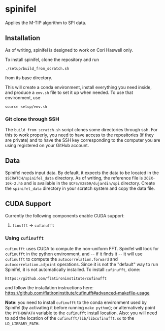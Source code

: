 # spinifel
Applies the M-TIP algorithm to SPI data.


## Installation
As of writing, spinifel is designed to work on Cori Haswell only.

To install spinifel, clone the repository and run
```
./setup/build_from_scratch.sh
```
from its base directory.

This will create a conda environment, install everything you need inside, and
produce a `env.sh` file to set it up when needed.  To use that environment, use
```
source setup/env.sh
```

### Git clone through SSH
The `build_from_scratch.sh` script clones some directories through ssh.  For
this to work properly, you need to have access to the repositories (if they are
    private) and to have the SSH key corresponding to the computer you are
using registered on your GitHub account.


## Data
Spinifel needs input data.  By default, it expects the data to be located in
the `$SCRATCH/spinifel_data` directory.  As of writing, the reference file is
`2CEX-10k-2.h5` and is available in the `$CFS/m2859/dujardin/spi` directory.
Create the `spinifel_data` directory in your scratch system and copy the data
file.


## CUDA Support

Currently the following components enable CUDA support:
1. `finufft` -> `cufinufft`


### Using `cufinufft`

`cufinufft` uses CUDA to compute the non-uniform FFT. Spinifel will look for
`cufinufft` in the python environment, and -- if it finds it -- it will use
`cufinufft` to compute the `autocorrelation.forward` and
`autocorrelation.adjoint` operations. Since it is not the "default" way to run
Spinifel, it is not automatically installed. To install `cufinufft`, clone:
```
https://github.com/flatironinstitute/cufinufft
```
and follow the installation instructions here: https://github.com/flatironinstitute/cufinufft#advanced-makefile-usage

**Note:** you need to install `cufinufft` to the conda environment used by
Spinifel (by activating it before running `make python`); or alternatively
point the `PYTHONPATH` variable to the `cufinufft` install location. Also: you
will need to add the location of the `cufinufft/lib/libcufinufft.so` to the
`LD_LIBRARY_PATH`.
